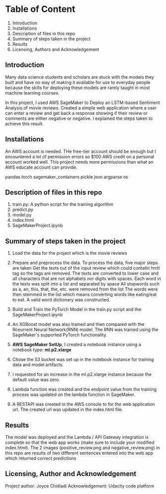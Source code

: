 # Table of Content 
1. Introduction
2. Installations
3. Description of files in this repo
4. Summary of steps taken in the project
5. Results
6. Licensing, Authors and Acknowledgement

## Introduction
Many data science students and scholars are stuck with the models they built and have no way of making it available for use to everyday people because the skills for deploying these models are rarely taught in most machine learning courses.

In this project, I used AWS SageMaker to Deploy an LSTM-based Sentiment Analysis of movie reviews. Created a simple web application where a user can enter a review and get back a response showing if their review or comments are either negative or negative.
I explained the steps taken to achieve this result.

## Installations
An AWS account is needed. THe free-tier account should be enough but I encountered a lot of permission errors so $100 AWS credit on a personal account worked well. This project needs more permissions than what an AWS educate account can provide.

pandas
torch
sagemaker_containers
pickle
json
argparse
os


## Description of files in this repo
1. train.py: A python script for the training algorithm
2. predict.py
3. model.py
4. index.html
5. SageMakerProject.ipynb

## Summary of steps taken in the project
1. Load the data for the project which is the movie reviews

2. Prepare and preprocess the data. To process the data, five major steps are taken
Get the texts out of the input review which could contatin hmtl tag so the tags are removed.
The texts are converted to lower case and all characters that are not alphabets nor digits with spaces.
Each word in the texts was split into a list and separated by space
All stopwords such as a, an, this, that, the, etc. were removed from the list
The words were then stemmed in the list which means converting words like eating/eat to eat.
A valid word dictionary was constructed.
3. Build and Train the PyTorch Model in the train.py script and the SageMakerProject.ipynb

4. An XGBoost model was also trained and then compared with the Rceurrent Neural Network(RNN) model. The RNN was trained using the SageMaker's supported PyTorch functionality.
5. **AWS SageMaker SetUp**, I created a notebook instance using a notebook type: __ml.p2.xlarge__
6. Chose the S3 bucket was set up in the notebook instance for training data and model artifacts.
7. I requested for an increase in the ml.p2.xlarge instance because the default value was zero.
8. Lambda function was created and the endpoint value from the training process was updated on the lambda function in SageMaker.
9. A RESTAPI was created in the AWS console to for the web application url. The created url was updated in the index.html file.

## Results
The model was deployed and the Lambda / API Gateway integration is complete so that the web app works (make sure to include your modified index.html).
The 2 images (positive_review.png and negative_review.png) in this repo are results of two different sentences entered into the web app which returned correct predictions

## Licensing, Author and Acknowledgement
Project author: Joyce Chidiadi
Acknowledgement: Udacity code platform
